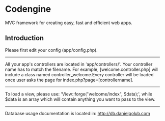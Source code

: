 Codengine
================
MVC framework for creating easy, fast and efficient web apps.

## Introduction
Please first edit your config (app/config.php).
____________
All your app's controllers are located in 'app/controllers/'. Your controller name has to match the filename. For example, [welcome.controller.php] will include a class named controller_welcome.Every controller will be loaded once user asks the page for index.php?page=[controllername].
____________
To load a view, please use: 'View::forge("welcome/index", $data);', while $data is an array which will contain anything you want to pass to the view.
____________
Database usage documentation is located in: http://db.danielgolub.com
